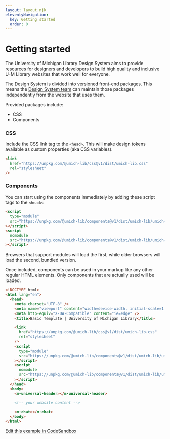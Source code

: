 ```yaml
---
layout: layout.njk
eleventyNavigation:
  key: Getting started
  order: 0
---
```


# Getting started

The University of Michigan Library Design System aims to provide resources for designers and developers to build high quality and inclusive U-M Library websites that work well for everyone.

The Design System is divided into versioned front-end packages. This means the [Design System team](/support#design-system-team) can maintain those packages independently from the website that uses them.

Provided packages include:

- CSS
- Components

### CSS

Include the CSS link tag to the `<head>`. This will make design tokens available as custom properties (aka CSS variables).

```html
<link
  href="https://unpkg.com/@umich-lib/css@v1/dist/umich-lib.css"
  rel="stylesheet"
/>
```

### Components

You can start using the components immediately by adding these script tags to the `<head>`:

```html
<script
  type="module"
  src="https://unpkg.com/@umich-lib/components@v1/dist/umich-lib/umich-lib.esm.js"
></script>
<script
  nomodule
  src="https://unpkg.com/@umich-lib/components@v1/dist/umich-lib/umich-lib.js"
></script>
```

Browsers that support modules will load the first, while older browsers will load the second, bundled version.

Once included, components can be used in your markup like any other regular HTML elements. Only components that are actually used will be loaded.

```html 9-4
<!DOCTYPE html>
<html lang="en">
  <head>
    <meta charset="UTF-8" />
    <meta name="viewport" content="width=device-width, initial-scale=1.0" />
    <meta http-equiv="X-UA-Compatible" content="ie=edge" />
    <title>Basic Template | University of Michigan Library</title>

    <link
      href="https://unpkg.com/@umich-lib/css@v1/dist/umich-lib.css"
      rel="stylesheet"
    />
    <script
      type="module"
      src="https://unpkg.com/@umich-lib/components@v1/dist/umich-lib/umich-lib.esm.js"
    ></script>
    <script
      nomodule
      src="https://unpkg.com/@umich-lib/components@v1/dist/umich-lib/umich-lib.js"
    ></script>
  </head>
  <body>
    <m-universal-header></m-universal-header>

    <!-- your website content -->

    <m-chat></m-chat>
  </body>
</html>
```

[Edit this example in CodeSandbox](https://codesandbox.io/s/umich-libcomponents-and-umich-libcss-with-unpkg-468rj?fontsize=14&hidenavigation=1&theme=dark)
